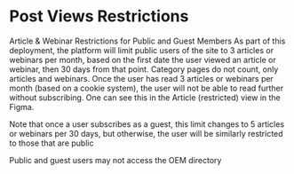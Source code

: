 # Post Views Restrictions

Article & Webinar Restrictions for Public and Guest Members
As part of this deployment, the platform will limit public users of the site to 3 articles or webinars per month, based on the first date the user viewed an article or webinar, then 30 days from that point.  Category pages do not count, only articles and webinars.  Once the user has read 3 articles or webinars per month (based on a cookie system), the user will not be able to read further without subscribing.  One can see this in the Article (restricted) view in the Figma.

Note that once a user subscribes as a guest, this limit changes to 5 articles or webinars per 30 days, but otherwise, the user will be similarly restricted to those that are public

Public and guest users may not access the OEM directory
